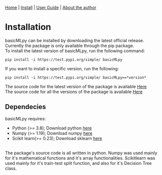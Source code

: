 [Home](https://henrysilvacs.github.io/basicMLpy/)  | [Install](https://henrysilvacs.github.io/basicMLpy/install) | [User Guide](https://henrysilvacs.github.io/basicMLpy/user_guide) | [About the author](https://henrysilvacs.github.io/basicMLpy/about)
# Installation
basicMLpy can be installed by downloading the latest official release. Currently the package is only available through the pip package.<br />
To install the latest version of basicMLpy, run the following command:<br />
```
pip install -i https://test.pypi.org/simple/ basicMLpy
```
If you want to install a specific version, run the following:<br />
```
pip install -i https://test.pypi.org/simple/ basicMLpy==*version*
```
The source code for the latest version of the package is available [Here](https://github.com/HenrySilvaCS/basicMLpy)<br />
The source code for all the versions of the package is available [Here](https://test.pypi.org/project/basicMLpy/#history)
## Dependecies
basicMLpy requires:<br />
* Python (>= 3.8); Download python [here](https://www.python.org/downloads/release/python-380/)
* Numpy (>= 1.19); Download numpy [here](https://numpy.org/install/)
* Scikit learn(>= 0.23); Download sklearn [here](https://scikit-learn.org/stable/install.html)<br />
<br />
The package's source code is all written in python. Numpy was used mainly for it's mathematical functions and it's array functionalities. Scikitlearn was used mainly for it's train-test split function, and also for it's Decision Tree class.
